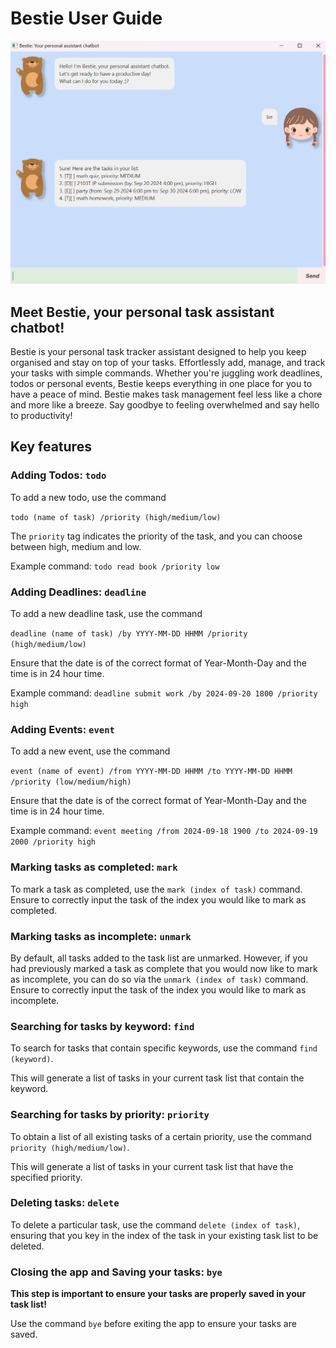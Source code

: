 # Bestie User Guide

![img.png](img.png)

## Meet Bestie, your personal task assistant chatbot!
Bestie is your personal task tracker assistant designed to help you keep organised and stay on top of your tasks. 
Effortlessly add, manage, and track your tasks with simple commands. Whether you're juggling work deadlines, 
todos or personal events, Bestie keeps everything in one place for you to have a peace of mind.
Bestie makes task management feel less like a chore and more like a breeze. Say goodbye to feeling overwhelmed and 
say hello to productivity!



## Key features
### Adding Todos: `todo`
To add a new todo, use the command 

`todo (name of task) /priority (high/medium/low)`

The `priority` tag indicates the priority of the task, and you can choose between high, medium and low.

Example command: `todo read book /priority low`

### Adding Deadlines: `deadline`

To add a new deadline task, use the command

`deadline (name of task) /by YYYY-MM-DD HHMM /priority (high/medium/low)`

Ensure that the date is of the correct format of Year-Month-Day and the time is in 24 hour time. 

Example command: `deadline submit work /by 2024-09-20 1800 /priority high` 


### Adding Events: `event`

To add a new event, use the command 

`event (name of event) /from YYYY-MM-DD HHMM /to YYYY-MM-DD HHMM /priority (low/medium/high)`

Ensure that the date is of the correct format of Year-Month-Day and the time is in 24 hour time.

Example command: `event meeting /from 2024-09-18 1900 /to 2024-09-19 2000 /priority high`


### Marking tasks as completed: `mark`
To mark a task as completed, use the `mark (index of task)` command. Ensure to correctly input the task of the index 
you would like to mark as completed. 

### Marking tasks as incomplete: `unmark`
By default, all tasks added to the task list are unmarked. However, if you had previously marked 
a task as complete that you would now like to mark as incomplete, you can do so via the 
`unmark (index of task)` command. Ensure to correctly input the task of the index you would like to 
mark as incomplete. 

### Searching for tasks by keyword: `find` 
To search for tasks that contain specific keywords, use the command
`find (keyword)`.

This will generate a list of tasks in your current task list that contain the keyword.

### Searching for tasks by priority: `priority`
To obtain a list of all existing tasks of a certain priority, use the command 
`priority (high/medium/low)`. 

This will generate a list of tasks in your current task list that have the specified priority.


### Deleting tasks: `delete`
To delete a particular task, use the command `delete (index of task)`, ensuring that you key in 
the index of the task in your existing task list to be deleted.


### Closing the app and Saving your tasks: `bye` 
**This step is important to ensure your tasks are properly saved in your task list!**

Use the command `bye` before exiting the app to ensure your tasks are saved. 

